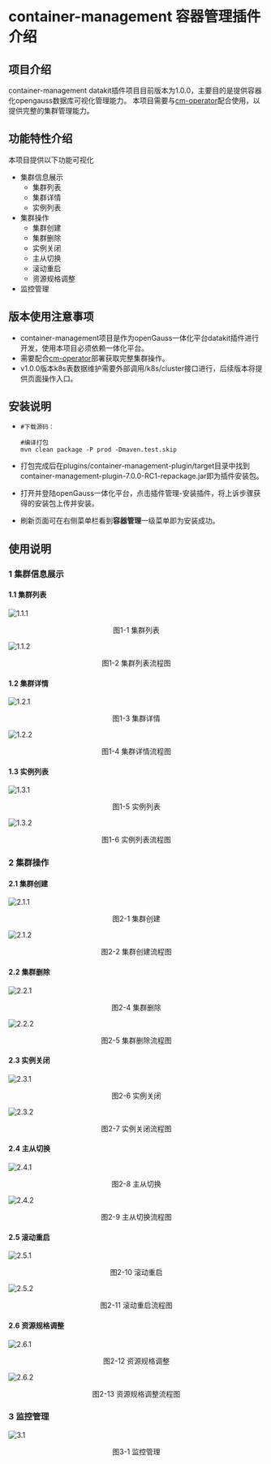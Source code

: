 # container-management 容器管理插件介绍



## 项目介绍

container-management datakit插件项目目前版本为1.0.0，主要目的是提供容器化opengauss数据库可视化管理能力。
本项目需要与[cm-operator](https://gitee.com/opengauss/open-gauss-cm-operator)配合使用，以提供完整的集群管理能力。



## 功能特性介绍

本项目提供以下功能可视化
- 集群信息展示
    + 集群列表
    + 集群详情
    + 实例列表
- 集群操作
    + 集群创建
    + 集群删除
    + 实例关闭
    + 主从切换
    + 滚动重启
    + 资源规格调整
- 监控管理


## 版本使用注意事项

- container-management项目是作为openGauss一体化平台datakit插件进行开发，使用本项目必须依赖一体化平台。
- 需要配合[cm-operator](https://gitee.com/opengauss/open-gauss-cm-operator)部署获取完整集群操作。
- v1.0.0版本k8s表数据维护需要外部调用/k8s/cluster接口进行，后续版本将提供页面操作入口。

## 安装说明

- ```
  #下载源码：
  
  #编译打包
  mvn clean package -P prod -Dmaven.test.skip

- 打包完成后在plugins/container-management-plugin/target目录中找到container-management-plugin-7.0.0-RC1-repackage.jar即为插件安装包。

- 打开并登陆openGauss一体化平台，点击插件管理-安装插件，将上诉步骤获得的安装包上传并安装。

- 刷新页面可在右侧菜单栏看到**容器管理**一级菜单即为安装成功。

## 使用说明

### 1 集群信息展示
#### 1.1 集群列表
![1.1.1](doc/集群列表1.png)
<div style="text-align: center;">图1-1 集群列表</div>

![1.1.2](doc/集群列表2.png)
<div style="text-align: center;">图1-2 集群列表流程图</div>

#### 1.2 集群详情
![1.2.1](doc/集群详情1.png)
<div style="text-align: center;">图1-3 集群详情</div>

![1.2.2](doc/集群详情2.png)
<div style="text-align: center;">图1-4 集群详情流程图</div>

#### 1.3 实例列表
![1.3.1](doc/实例列表1.png)
<div style="text-align: center;">图1-5 实例列表</div>

![1.3.2](doc/实例列表2.png)
<div style="text-align: center;">图1-6 实例列表流程图</div>

### 2 集群操作
#### 2.1 集群创建
![2.1.1](doc/集群创建1.png)
<div style="text-align: center;">图2-1 集群创建</div>

![2.1.2](doc/集群创建2.png)
<div style="text-align: center;">图2-2 集群创建流程图</div>

#### 2.2 集群删除
![2.2.1](doc/集群删除1.png)
<div style="text-align: center;">图2-4 集群删除</div>

![2.2.2](doc/集群删除2.png)
<div style="text-align: center;">图2-5 集群删除流程图</div>

#### 2.3 实例关闭
![2.3.1](doc/实例关闭1.png)
<div style="text-align: center;">图2-6 实例关闭</div>

![2.3.2](doc/实例关闭2.png)
<div style="text-align: center;">图2-7 实例关闭流程图</div>

#### 2.4 主从切换
![2.4.1](doc/主从切换1.png)
<div style="text-align: center;">图2-8 主从切换</div>

![2.4.2](doc/主从切换2.png)
<div style="text-align: center;">图2-9 主从切换流程图</div>

#### 2.5 滚动重启
![2.5.1](doc/滚动重启1.png)
<div style="text-align: center;">图2-10 滚动重启</div>

![2.5.2](doc/滚动重启2.png)
<div style="text-align: center;">图2-11 滚动重启流程图</div>

#### 2.6 资源规格调整
![2.6.1](doc/资源规格调整1.png)
<div style="text-align: center;">图2-12 资源规格调整</div>

![2.6.2](doc/资源规格调整2.png)
<div style="text-align: center;">图2-13 资源规格调整流程图</div>

### 3 监控管理
![3.1](doc/监控管理.png)
<div style="text-align: center;">图3-1 监控管理</div>



